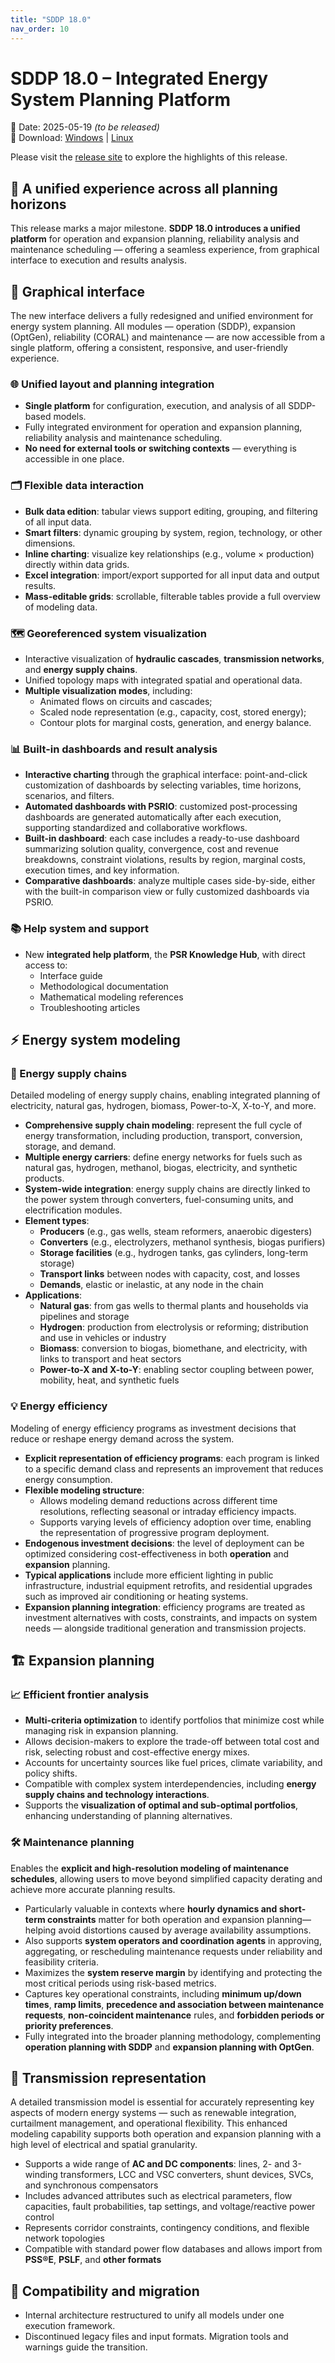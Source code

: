```yaml
---
title: "SDDP 18.0"
nav_order: 10
---
```


# SDDP 18.0 – Integrated Energy System Planning Platform

📅 Date: 2025-05-19 _(to be released)_<br>
🔗 Download:
[Windows](https://www.psr-inc.com/app/link/?t=d&f=sddp-18.0-setup.zip)
\|
[Linux](https://www.psr-inc.com/app/link/?t=d&f=sddp-18.0-setup-linux.zip)

Please visit the [release site](https://psr-energy.com/software/sddp-18.0.html) to explore the highlights of this release.

## 🚀 A unified experience across all planning horizons

This release marks a major milestone. **SDDP 18.0 introduces a unified platform** for operation and expansion planning, reliability analysis and maintenance scheduling — offering a seamless experience, from graphical interface to execution and results analysis.

## 🔷 Graphical interface

The new interface delivers a fully redesigned and unified environment for energy system planning. All modules — operation (SDDP), expansion (OptGen), reliability (CORAL) and maintenance — are now accessible from a single platform, offering a consistent, responsive, and user-friendly experience.

### 🌐 Unified layout and planning integration

- **Single platform** for configuration, execution, and analysis of all SDDP-based models.
- Fully integrated environment for operation and expansion planning, reliability analysis and maintenance scheduling.
- **No need for external tools or switching contexts** — everything is accessible in one place.

### 🗂️ Flexible data interaction

- **Bulk data edition**: tabular views support editing, grouping, and filtering of all input data.
- **Smart filters**: dynamic grouping by system, region, technology, or other dimensions.
- **Inline charting**: visualize key relationships (e.g., volume × production) directly within data grids.
- **Excel integration**: import/export supported for all input data and output results.
- **Mass-editable grids**: scrollable, filterable tables provide a full overview of modeling data.

### 🗺️ Georeferenced system visualization

- Interactive visualization of **hydraulic cascades**, **transmission networks**, and **energy supply chains**.
- Unified topology maps with integrated spatial and operational data.
- **Multiple visualization modes**, including:
  - Animated flows on circuits and cascades;
  - Scaled node representation (e.g., capacity, cost, stored energy);
  - Contour plots for marginal costs, generation, and energy balance.

### 📊 Built-in dashboards and result analysis

- **Interactive charting** through the graphical interface: point-and-click customization of dashboards by selecting variables, time horizons, scenarios, and filters.
- **Automated dashboards with PSRIO**: customized post-processing dashboards are generated automatically after each execution, supporting standardized and collaborative workflows.
- **Built-in dashboard**: each case includes a ready-to-use dashboard summarizing solution quality, convergence, cost and revenue breakdowns, constraint violations, results by region, marginal costs, execution times, and key information.
- **Comparative dashboards**: analyze multiple cases side-by-side, either with the built-in comparison view or fully customized dashboards via PSRIO.

### 📚 Help system and support

- New **integrated help platform**, the **PSR Knowledge Hub**, with direct access to:
  - Interface guide  
  - Methodological documentation  
  - Mathematical modeling references  
  - Troubleshooting articles

## ⚡ Energy system modeling

### 🔗 Energy supply chains

Detailed modeling of energy supply chains, enabling integrated planning of electricity, natural gas, hydrogen, biomass, Power-to-X, X-to-Y, and more.

- **Comprehensive supply chain modeling**: represent the full cycle of energy transformation, including production, transport, conversion, storage, and demand.
- **Multiple energy carriers**: define energy networks for fuels such as natural gas, hydrogen, methanol, biogas, electricity, and synthetic products.
- **System-wide integration**: energy supply chains are directly linked to the power system through converters, fuel-consuming units, and electrification modules.
- **Element types**:
  - **Producers** (e.g., gas wells, steam reformers, anaerobic digesters)
  - **Converters** (e.g., electrolyzers, methanol synthesis, biogas purifiers)
  - **Storage facilities** (e.g., hydrogen tanks, gas cylinders, long-term storage)
  - **Transport links** between nodes with capacity, cost, and losses
  - **Demands**, elastic or inelastic, at any node in the chain
- **Applications**:
  - **Natural gas**: from gas wells to thermal plants and households via pipelines and storage
  - **Hydrogen**: production from electrolysis or reforming; distribution and use in vehicles or industry
  - **Biomass**: conversion to biogas, biomethane, and electricity, with links to transport and heat sectors
  - **Power-to-X and X-to-Y**: enabling sector coupling between power, mobility, heat, and synthetic fuels

### 💡 Energy efficiency

Modeling of energy efficiency programs as investment decisions that reduce or reshape energy demand across the system.

- **Explicit representation of efficiency programs**: each program is linked to a specific demand class and represents an improvement that reduces energy consumption.
- **Flexible modeling structure**:
  - Allows modeling demand reductions across different time resolutions, reflecting seasonal or intraday efficiency impacts.
  - Supports varying levels of efficiency adoption over time, enabling the representation of progressive program deployment.
- **Endogenous investment decisions**: the level of deployment can be optimized considering cost-effectiveness in both **operation** and **expansion** planning.
- **Typical applications** include more efficient lighting in public infrastructure, industrial equipment retrofits, and residential upgrades such as improved air conditioning or heating systems.
- **Expansion planning integration**: efficiency programs are treated as investment alternatives with costs, constraints, and impacts on system needs — alongside traditional generation and transmission projects.

<!-- ### 🔀 Hybrid chronology

- Combines **typical days and chronological blocks** in a single run.
- Enables short-term modeling of renewable variability and intraday storage cycles while preserving computational efficiency. -->

## 🏗️ Expansion planning

### 📈 Efficient frontier analysis

- **Multi-criteria optimization** to identify portfolios that minimize cost while managing risk in expansion planning.
- Allows decision-makers to explore the trade-off between total cost and risk, selecting robust and cost-effective energy mixes.
- Accounts for uncertainty sources like fuel prices, climate variability, and policy shifts.
- Compatible with complex system interdependencies, including **energy supply chains and technology interactions**.
- Supports the **visualization of optimal and sub-optimal portfolios**, enhancing understanding of planning alternatives.

### 🛠️ Maintenance planning

Enables the **explicit and high-resolution modeling of maintenance schedules**, allowing users to move beyond simplified capacity derating and achieve more accurate planning results.

- Particularly valuable in contexts where **hourly dynamics and short-term constraints** matter for both operation and expansion planning—helping avoid distortions caused by average availability assumptions.
- Also supports **system operators and coordination agents** in approving, aggregating, or rescheduling maintenance requests under reliability and feasibility criteria.
- Maximizes the **system reserve margin** by identifying and protecting the most critical periods using risk-based metrics.
- Captures key operational constraints, including **minimum up/down times**, **ramp limits**, **precedence and association between maintenance requests**, **non-coincident maintenance** rules, and **forbidden periods or priority preferences**.
- Fully integrated into the broader planning methodology, complementing **operation planning with SDDP** and **expansion planning with OptGen**.

## 🗼 Transmission representation

A detailed transmission model is essential for accurately representing key aspects of modern energy systems — such as renewable integration, curtailment management, and operational flexibility. This enhanced modeling capability supports both operation and expansion planning with a high level of electrical and spatial granularity.

- Supports a wide range of **AC and DC components**: lines, 2- and 3-winding transformers, LCC and VSC converters, shunt devices, SVCs, and synchronous compensators  
- Includes advanced attributes such as electrical parameters, flow capacities, fault probabilities, tap settings, and voltage/reactive power control  
- Represents corridor constraints, contingency conditions, and flexible network topologies  
- Compatible with standard power flow databases and allows import from **PSS®E**, **PSLF**, and **other formats**

<!-- ## ⚙️ Modeling improvements

- **Multi-stage generic constraints** now supported, enabling long-horizon policies with flexible rules.
- **Group contingencies**: multiple circuits affected in a single event.
- **Unit-based modeling** of generation: each generator can have its own constraints, status, and reserve contribution.
- **Reserve representation** extended for CSP, batteries, and renewables.
- **Hourly flexibility** for demand, outages, and network status (e.g., DC link operational states). -->

<!-- ## 🧪 Execution and performance

- **Execution flags and configuration logic restructured** for better usability and control.
- **Support for skipping redundant constraint checks**, improving performance. -->

## 🧩 Compatibility and migration

- Internal architecture restructured to unify all models under one execution framework.
- Discontinued legacy files and input formats. Migration tools and warnings guide the transition.

